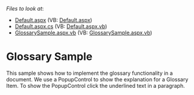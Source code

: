 <!-- default file list -->
*Files to look at*:

* [Default.aspx](./CS/WebSite/Default.aspx) (VB: [Default.aspx](./VB/WebSite/Default.aspx))
* [Default.aspx.cs](./CS/WebSite/Default.aspx.cs) (VB: [Default.aspx.vb](./VB/WebSite/Default.aspx.vb))
* [GlossarySample.aspx.vb](./CS/WebSite/GlossarySample.aspx.vb) (VB: [GlossarySample.aspx.vb](./VB/WebSite/GlossarySample.aspx.vb))
<!-- default file list end -->
# Glossary Sample


<p>This sample shows how to implement the glossary functionality in a document. We use a PopupControl to show the explanation for a Glossary Item. To show the PopupControl click the underlined text in a paragraph.</p>

<br/>


